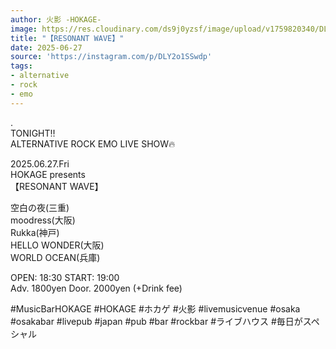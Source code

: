 ```yaml
---
author: 火影 -HOKAGE-
image: https://res.cloudinary.com/ds9j0yzsf/image/upload/v1759820340/DLY2o1SSwdp.jpg
title: "【RESONANT WAVE】"
date: 2025-06-27
source: 'https://instagram.com/p/DLY2o1SSwdp'
tags:
- alternative
- rock
- emo
---
```

.<br>
TONIGHT‼️<br>
ALTERNATIVE ROCK EMO LIVE SHOW🔥

2025.06.27.Fri<br>
HOKAGE presents<br>
【RESONANT WAVE】

空白の夜(三重)<br>
moodress(大阪)<br>
Rukka(神戸)<br>
HELLO WONDER(大阪)<br>
WORLD OCEAN(兵庫)

OPEN: 18:30 START: 19:00<br>
Adv. 1800yen Door. 2000yen (+Drink fee)

#MusicBarHOKAGE #HOKAGE #ホカゲ #火影 #livemusicvenue #osaka #osakabar #livepub #japan #pub #bar #rockbar #ライブハウス #毎日がスペシャル